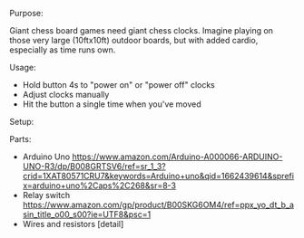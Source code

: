 Purpose:

Giant chess board games need giant chess clocks. Imagine playing on those very large (10ftx10ft) outdoor boards, but with added cardio, especially as time runs own. 

Usage:
- Hold button 4s to "power on" or "power off" clocks
- Adjust clocks manually
- Hit the button a single time when you've moved


Setup:



Parts:
- Arduino Uno https://www.amazon.com/Arduino-A000066-ARDUINO-UNO-R3/dp/B008GRTSV6/ref=sr_1_3?crid=1XAT80571CRU7&keywords=Arduino+uno&qid=1662439614&sprefix=arduino+uno%2Caps%2C268&sr=8-3
- Relay switch https://www.amazon.com/gp/product/B00SKG6OM4/ref=ppx_yo_dt_b_asin_title_o00_s00?ie=UTF8&psc=1
- Wires and resistors [detail]

